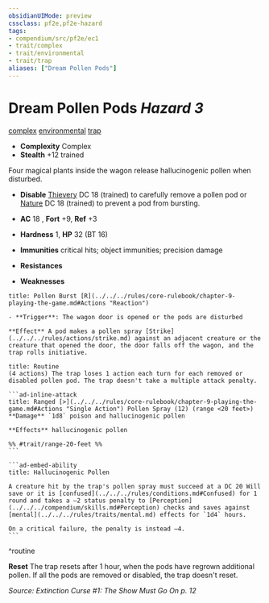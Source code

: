 ```yaml
---
obsidianUIMode: preview
cssclass: pf2e,pf2e-hazard
tags:
- compendium/src/pf2e/ec1
- trait/complex
- trait/environmental
- trait/trap
aliases: ["Dream Pollen Pods"]
---
```

# Dream Pollen Pods *Hazard 3*  
[complex](../../../Rules/traits/complex.md)  [environmental](../../../Rules/traits/environmental.md)  [trap](../../../Rules/traits/trap.md)  

- **Complexity** Complex
- **Stealth** +12 trained  

Four magical plants inside the wagon release hallucinogenic pollen when disturbed.

- **Disable** [Thievery](../../skills.md#Thievery) DC 18 (trained) to carefully remove a pollen pod or [Nature](../../skills.md#Nature) DC 18 (trained) to prevent a pod from bursting.  

- **AC** 18 , **Fort** +9, **Ref** +3
- **Hardness** 1, **HP** 32 (BT 16)
- **Immunities** critical hits; object immunities; precision damage
- **Resistances** 
- **Weaknesses** 
     
```ad-embed-ability
title: Pollen Burst [R](../../../rules/core-rulebook/chapter-9-playing-the-game.md#Actions "Reaction")

- **Trigger**: The wagon door is opened or the pods are disturbed

**Effect** A pod makes a pollen spray [Strike](../../../rules/actions/strike.md) against an adjacent creature or the creature that opened the door, the door falls off the wagon, and the trap rolls initiative.
```

````ad-pf2-summary
title: Routine
(4 actions) The trap loses 1 action each turn for each removed or disabled pollen pod. The trap doesn't take a multiple attack penalty.

```ad-inline-attack
title: Ranged [>](../../../rules/core-rulebook/chapter-9-playing-the-game.md#Actions "Single Action") Pollen Spray (12) (range <20 feet>)
**Damage** `1d8` poison and hallucinogenic pollen 
 
**Effects** hallucinogenic pollen

%% #trait/range-20-feet %%
```

```ad-embed-ability
title: Hallucinogenic Pollen

A creature hit by the trap's pollen spray must succeed at a DC 20 Will save or it is [confused](../../../rules/conditions.md#Confused) for 1 round and takes a –2 status penalty to [Perception](../../../compendium/skills.md#Perception) checks and saves against [mental](../../../rules/traits/mental.md) effects for `1d4` hours.

On a critical failure, the penalty is instead –4.
```
````
^routine

**Reset** The trap resets after 1 hour, when the pods have regrown additional pollen. If all the pods are removed or disabled, the trap doesn't reset.  

*Source: Extinction Curse #1: The Show Must Go On p. 12*
